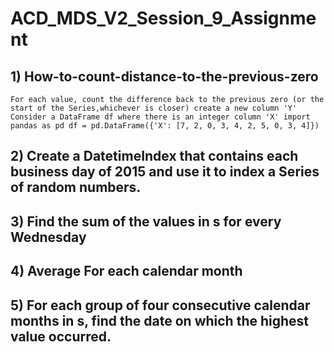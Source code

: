 # ACD_MDS_V2_Session_9_Assignment

## 1) How-to-count-distance-to-the-previous-zero
    For each value, count the difference back to the previous zero (or the start of the Series,whichever is closer) create a new column 'Y' Consider a DataFrame df where there is an integer column 'X' import pandas as pd df = pd.DataFrame({'X': [7, 2, 0, 3, 4, 2, 5, 0, 3, 4]})

## 2) Create a DatetimeIndex that contains each business day of 2015 and use it to index a Series of random numbers.

## 3) Find the sum of the values in s for every Wednesday

## 4) Average For each calendar month

## 5) For each group of four consecutive calendar months in s, find the date on which the highest value occurred.
